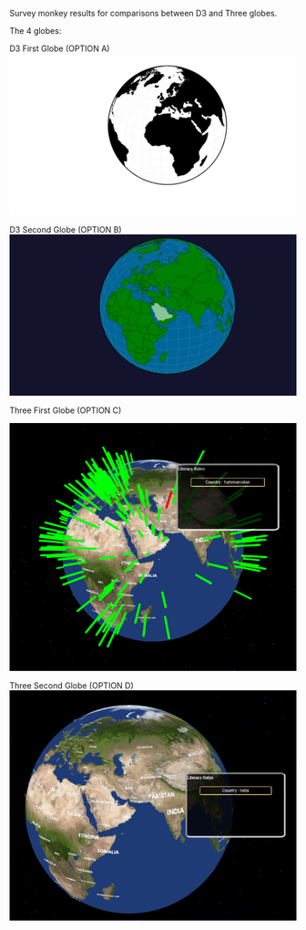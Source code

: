 Survey monkey results for comparisons between D3 and Three globes.

The 4 globes: 

D3 First Globe (OPTION A) 
![image](https://github.com/jess-mw/desk23/blob/main/Documentation/3.%20UX%20Design/Feedback/Second%20SurveyMonkey%20Results/Design%20Choice%201.png)

D3 Second Globe (OPTION B) 
![image](https://github.com/jess-mw/desk23/blob/main/Documentation/3.%20UX%20Design/Feedback/Second%20SurveyMonkey%20Results/Design%20Choice%202.png)

Three First Globe (OPTION C) 

![image](https://github.com/jess-mw/desk23/blob/main/Documentation/3.%20UX%20Design/Feedback/Second%20SurveyMonkey%20Results/Design%20Choice%203.PNG)

Three Second Globe (OPTION D) 
![image](https://github.com/jess-mw/desk23/blob/main/Documentation/3.%20UX%20Design/Feedback/Second%20SurveyMonkey%20Results/Design%20Choice%204.PNG)
